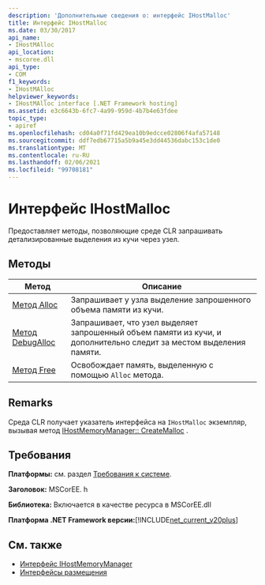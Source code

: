 ```yaml
---
description: 'Дополнительные сведения о: интерфейс IHostMalloc'
title: Интерфейс IHostMalloc
ms.date: 03/30/2017
api_name:
- IHostMAlloc
api_location:
- mscoree.dll
api_type:
- COM
f1_keywords:
- IHostMAlloc
helpviewer_keywords:
- IHostMAlloc interface [.NET Framework hosting]
ms.assetid: e3c6643b-6fc7-4a99-959d-4b7b4e63fdee
topic_type:
- apiref
ms.openlocfilehash: cd04a0f71fd429ea10b9edcce02806f4afa57148
ms.sourcegitcommit: ddf7edb67715a5b9a45e3dd44536dabc153c1de0
ms.translationtype: MT
ms.contentlocale: ru-RU
ms.lasthandoff: 02/06/2021
ms.locfileid: "99708181"
---
```

# <a name="ihostmalloc-interface"></a>Интерфейс IHostMalloc

Предоставляет методы, позволяющие среде CLR запрашивать детализированные выделения из кучи через узел.  
  
## <a name="methods"></a>Методы  
  
|Метод|Описание|  
|------------|-----------------|  
|[Метод Alloc](ihostmalloc-alloc-method.md)|Запрашивает у узла выделение запрошенного объема памяти из кучи.|  
|[Метод DebugAlloc](ihostmalloc-debugalloc-method.md)|Запрашивает, что узел выделяет запрошенный объем памяти из кучи, и дополнительно следит за местом выделения памяти.|  
|[Метод Free](ihostmalloc-free-method.md)|Освобождает память, выделенную с помощью `Alloc` метода.|  
  
## <a name="remarks"></a>Remarks  

 Среда CLR получает указатель интерфейса на `IHostMalloc` экземпляр, вызывая метод [IHostMemoryManager:: CreateMalloc](ihostmemorymanager-createmalloc-method.md) .  
  
## <a name="requirements"></a>Требования  

 **Платформы:** см. раздел [Требования к системе](../../get-started/system-requirements.md).  
  
 **Заголовок:** MSCorEE. h  
  
 **Библиотека:** Включается в качестве ресурса в MSCorEE.dll  
  
 **Платформа .NET Framework версии:**[!INCLUDE[net_current_v20plus](../../../../includes/net-current-v20plus-md.md)]  
  
## <a name="see-also"></a>См. также

- [Интерфейс IHostMemoryManager](ihostmemorymanager-interface.md)
- [Интерфейсы размещения](hosting-interfaces.md)
